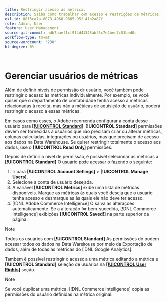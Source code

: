 ```yaml
---
title: Restringir acesso às métricas
description: Saiba como trabalhar com acesso e restrições de métricas.
exl-id: 88f5ca7a-8073-4968-9685-95f141b2a87f
role: Admin, User
feature: User Management
source-git-commit: adb7aaef1cf914d43348abf5c7e4bec7c51bed0c
workflow-type: tm+mt
source-wordcount: '238'
ht-degree: 0%

---
```


# Gerenciar usuários de métricas

Além de definir níveis de permissão de usuário, você também pode restringir o acesso às métricas individualmente. Por exemplo, se você quiser que o departamento de contabilidade tenha acesso a métricas relacionadas à receita, mas não a métricas de aquisição de usuário, poderá restringir o acesso a essas métricas.

Em casos como esses, o Adobe recomenda configurar a conta desse usuário para **[[!UICONTROL Standard]](../../administrator/user-management/user-management.md)**. **[!UICONTROL Standard]** permissões devem ser fornecidas a usuários que não precisam criar ou alterar métricas, colunas calculadas, integrações ou usuários, mas que precisam de acesso aos dados na Data Warehouse. Se quiser restringir totalmente o acesso aos dados, use o **[!UICONTROL Read Only]** permissões.

Depois de definir o nível de permissão, é possível selecionar as métricas a **[!UICONTROL Standard]** O usuário pode acessar o fazendo o seguinte:

1. Ir para **[!UICONTROL Account Settings]** > **[!UICONTROL Manage Users]**.
1. Selecione a conta de usuário desejada.
1. A variável **[!UICONTROL Metrics]** exibe uma lista de métricas disponíveis. Marque as métricas às quais você deseja que o usuário tenha acesso e desmarque as às quais ele não deve ter acesso.
1. [!DNL Adobe Commerce Intelligence] O salva as alterações automaticamente. Se a alteração for bem-sucedida, [!DNL Commerce Intelligence] exibições **[!UICONTROL Saved!]** na parte superior da página.

>[!NOTE]
>
>Todos os usuários com **[!UICONTROL Standard]** As permissões do podem acessar todos os dados na Data Warehouse por meio da Exportação de dados, além de todas as métricas do [!DNL Google Analytics].

Também é possível restringir o acesso a uma métrica editando a métrica e **[!UICONTROL Standard]** seleção de usuários na **[[!UICONTROL User Rights]](../../data-user/reports/ess-manage-data-metrics.md)** seção.

>[!NOTE]
>
>Se você duplicar uma métrica, [!DNL Commerce Intelligence] copia as permissões do usuário definidas na métrica original.
